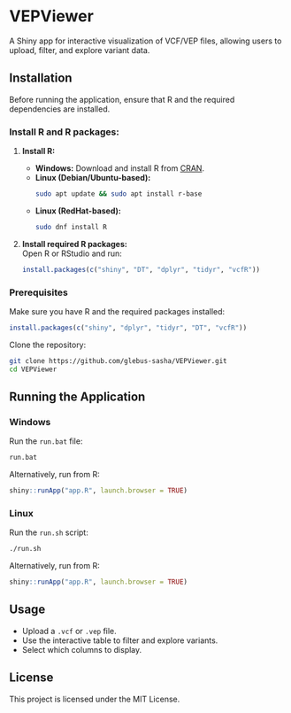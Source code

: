 # VEPViewer
A Shiny app for interactive visualization of VCF/VEP files, allowing users to upload, filter, and explore variant data.
## Installation

Before running the application, ensure that R and the required dependencies are installed.

### Install R and R packages:
1. **Install R:**  
   - **Windows:** Download and install R from [CRAN](https://cran.r-project.org/).  
   - **Linux (Debian/Ubuntu-based):**  
     ```bash
     sudo apt update && sudo apt install r-base
     ```
   - **Linux (RedHat-based):**  
     ```bash
     sudo dnf install R
     ```
  
2. **Install required R packages:**  
   Open R or RStudio and run:
   ```r
   install.packages(c("shiny", "DT", "dplyr", "tidyr", "vcfR"))

### Prerequisites
Make sure you have R and the required packages installed:

```r
install.packages(c("shiny", "dplyr", "tidyr", "DT", "vcfR"))
```

Clone the repository:

```sh
git clone https://github.com/glebus-sasha/VEPViewer.git
cd VEPViewer
```

## Running the Application

### Windows
Run the `run.bat` file:
```sh
run.bat
```
Alternatively, run from R:
```r
shiny::runApp("app.R", launch.browser = TRUE)
```

### Linux
Run the `run.sh` script:
```sh
./run.sh
```

Alternatively, run from R:
```r
shiny::runApp("app.R", launch.browser = TRUE)
```

## Usage
- Upload a `.vcf` or `.vep` file.
- Use the interactive table to filter and explore variants.
- Select which columns to display.

## License
This project is licensed under the MIT License.

